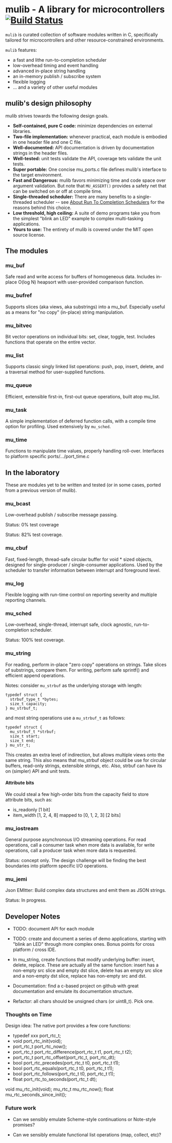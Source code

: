 # mulib - A library for microcontrollers  [![Build Status](https://travis-ci.com/rdpoor/mulib.svg?branch=master)](https://travis-ci.com/rdpoor/mulib)

`mulib` is curated collection of software modules written in C, specifically
tailored for microcontrollers and other resource-constrained environments.

`mulib` features:

* a fast and lithe run-to-completion scheduler
* low-overhead timing and event handling
* advanced in-place string handling
* an in-memory publish / subscribe system
* flexible logging
* ... and a variety of other useful modules

## mulib's design philosophy

mulib strives towards the following design goals.

* **Self-contained, pure C code:** minimize dependencies on external libraries.
* **Two-file implementation:** whenever practical, each module is embodied in
    one header file and one C file.
* **Well-documented:** API documentation is driven by documentation strings in
    the header files.
* **Well-tested:** unit tests validate the API, coverage tets validate the unit
    tests.
* **Super portable:** One concise mu_ports.c file defines mulib's interface to
    the target environment.
* **Fast and Dangerous:** mulib favors minimizing time and code space over
    argument validation.  But note that `MU_ASSERT()` provides a safety net that
    can be switched on or off at compile time.
* **Single-threaded scheduler:** There are many benefits to a single-threaded
    scheduler -- see [About Run To Completion Schedulers](./RunToCompletion.md)
    for the reasons behind this choice.
* **Low threshold, high ceiling:** A suite of demo programs take you from the
    simplest "blink an LED" example to complex multi-tasking applications.
* **Yours to use:** The entirety of mulib is covered under the MIT open source
    license.

## The modules

### mu_buf

Safe read and write access for buffers of homogeneous data.  Includes in-place
O(log N) heapsort with user-provided comparison function.

### mu_bufref

Supports slices (aka views, aka substrings) into a mu_buf.  Especially useful
as a means for "no copy" (in-place) string manipulation.

### mu_bitvec

Bit vector operations on individual bits: set, clear, toggle, test.  Includes
functions that operate on the entire vector.

### mu_list

Supports classic singly linked list operations: push, pop, insert, delete,
and a traversal method for user-supplied functions.

### mu_queue

Efficient, extensible first-in, first-out queue operations, built atop mu_list.

### mu_task

A simple implementation of deferred function calls, with a compile time option
for profiling.  Used extensively by `mu_sched`.

### mu_time

Functions to manipulate time values, properly handling roll-over.  Interfaces to
platform specific ports/.../port_time.c

## In the laboratory

These are modules yet to be written and tested (or in some cases, ported from a
previous version of mulib).

### mu_bcast

Low-overhead publish / subscribe message passing.

Status: 0% test coverage

Status: 82% test coverage.

### mu_cbuf

Fast, fixed-length, thread-safe circular buffer for void * sized objects,
designed for single-producer / single-consumer applications.  Used by the
scheduler to transfer information between interrupt and foreground level.

### mu_log

Flexible logging with run-time control on reporting severity and multiple reporting channels.

### mu_sched

Low-overhead, single-thread, interrupt safe, clock agnostic, run-to-completion scheduler.

Status: 100% test coverage.

### mu_string

For reading, perform in-place "zero copy" operations on strings.  Take slices of substrings, compare them.  For writing, perform safe sprintf() and efficient append operations.

Notes: consider `mu_strbuf` as the underlying storage with length:

    typedef struct {
      strbuf_type_t *bytes;
      size_t capacity;
    } mu_strbuf_t;

and most string operations use a `mu_strbuf_t` as follows:

    typedef struct {
      mu_strbuf_t *strbuf;
      size_t start;
      size_t end;
    } mu_str_t;

This creates an extra level of indirection, but allows multiple views onto the
same string.  This also means that mu_strbuf object could be use for circular
buffers, read-only strings, extensible strings, etc.  Also, strbuf can have its
on (simpler) API and unit tests.

#### Attribute bits

We could steal a few high-order bits from the capacity field to store attribute
bits, such as:
  - is_readonly [1 bit]
  - item_width [1, 2, 4, 8] mapped to [0, 1, 2, 3] [2 bits]

### mu_iostream

General purpose asynchronous I/O streaming operations.  For read operations, call a consumer task when more data is available, for write operations, call a producer task when more data is requested.

Status: concept only.  The design challenge will be finding the best boundaries into platform specific I/O operations.

### mu_jemi

Json EMItter: Build complex data structures and emit them as JSON strings.

Status: In progress.

## Developer Notes

* TODO: document API for each module

* TODO: create and document a series of demo applications, starting with "blink
an LED" through more complex ones.  Bonus points for cross platform / cross IDE.

* In mu_string, create functions that modify underlying buffer: insert, delete,
  replace.  These are actually all the same function: insert has a non-empty
  src slice and empty dst slice, delete has an empty src slice and a non-empty
  dst slice, replace has non-empty src and dst.

* Documentation: find a c-based project on github with great documentation and
  emulate its documentation structure.

* Refactor: all chars should be unsigned chars (or uint8_t).  Pick one.

### Thoughts on Time

Design idea: The native port provides a few core functions:

* typedef xxx port_rtc_t;
* void port_rtc_init(void);
* port_rtc_t port_rtc_now();
* port_rtc_t port_rtc_difference(port_rtc_t t1, port_rtc_t t2);
* port_rtc_t port_rtc_offset(port_rtc_t, port_rtc_dt);
* bool port_rtc_precedes(port_rtc_t t0, port_rtc_t t1);
* bool port_rtc_equals(port_rtc_t t0, port_rtc_t t1);
* bool port_rtc_follows(port_rtc_t t0, port_rtc_t t1);
* float port_rtc_to_seconds(port_rtc_t dt);

void mu_rtc_init(void);
mu_rtc_t mu_rtc_now();
float mu_rtc_seconds_since_init();

### Future work

* Can we sensibly emulate Scheme-style continuations or Note-style promises?

* Can we sensibly emulate functional list operations (map, collect, etc)?
